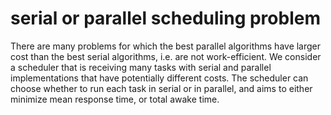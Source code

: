 # serial or parallel scheduling problem

There are many problems for which the best parallel algorithms
have larger cost than the best serial algorithms, i.e. are not
work-efficient. We consider a scheduler that is receiving many
tasks with serial and parallel implementations that have
potentially different costs. The scheduler can choose whether to
run each task in serial or in parallel, and aims to either
minimize mean response time, or total awake time. 

